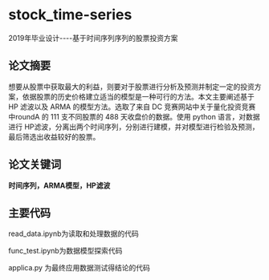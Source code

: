 # stock_time-series
2019年毕业设计----基于时间序列序列的股票投资方案

## 论文摘要

想要从股票中获取最大的利益，则要对于股票进行分析及预测并制定一定的投资方案，依据股票的历史价格建立适当的模型是一种可行的方法。本文主要阐述基于 HP 滤波以及 ARMA 的模型方法。选取了来自 DC 竞赛网站中关于量化投资竞赛中roundA 的 111 支不同股票的 488 天收盘价的数据。使用 python 语言，对数据进行 HP滤波，分离出两个时间序列，分别进行建模，并对模型进行检验及预测，最后筛选出收益较好的股票。

## 论文关键词

**时间序列，ARMA模型，HP滤波**

## 主要代码

read_data.ipynb为读取和处理数据的代码

func_test.ipynb为数据模型探索代码

applica.py 为最终应用数据测试得结论的代码
